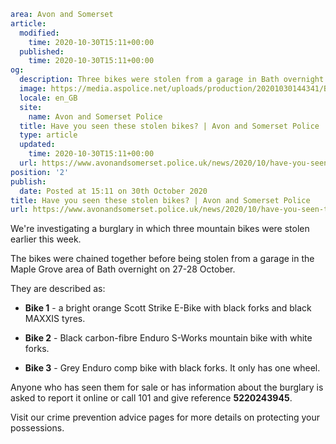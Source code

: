 ```yaml
area: Avon and Somerset
article:
  modified:
    time: 2020-10-30T15:11+00:00
  published:
    time: 2020-10-30T15:11+00:00
og:
  description: Three bikes were stolen from a garage in Bath overnight on 27-28 October.
  image: https://media.aspolice.net/uploads/production/20201030144341/Bike-trio-Bath-appeal-web.jpg
  locale: en_GB
  site:
    name: Avon and Somerset Police
  title: Have you seen these stolen bikes? | Avon and Somerset Police
  type: article
  updated:
    time: 2020-10-30T15:11+00:00
  url: https://www.avonandsomerset.police.uk/news/2020/10/have-you-seen-these-stolen-bikes/
position: '2'
publish:
  date: Posted at 15:11 on 30th October 2020
title: Have you seen these stolen bikes? | Avon and Somerset Police
url: https://www.avonandsomerset.police.uk/news/2020/10/have-you-seen-these-stolen-bikes/
```

We're investigating a burglary in which three mountain bikes were stolen earlier this week.

The bikes were chained together before being stolen from a garage in the Maple Grove area of Bath overnight on 27-28 October.

They are described as:

 * **Bike 1** - a bright orange Scott Strike E-Bike with black forks and black MAXXIS tyres.

 * **Bike 2** - Black carbon-fibre Enduro S-Works mountain bike with white forks.
 * **Bike 3** - Grey Enduro comp bike with black forks. It only has one wheel.

Anyone who has seen them for sale or has information about the burglary is asked to report it online or call 101 and give reference **5220243945**.

Visit our crime prevention advice pages for more details on protecting your possessions.
